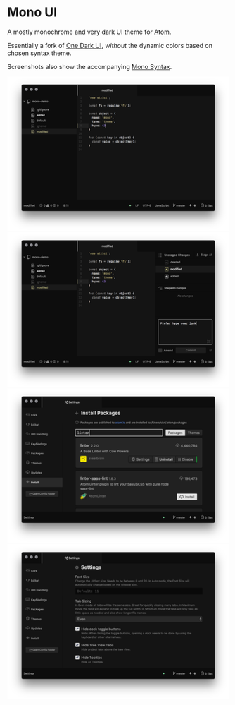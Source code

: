 # Mono UI

A mostly monochrome and very dark UI theme for [Atom](https://atom.io).

Essentially a fork of [One Dark UI](https://github.com/atom/one-dark-ui),
_without_ the dynamic colors based on chosen syntax theme.

Screenshots also show the accompanying
[Mono Syntax](https://github.com/chrstphrknwtn/mono-syntax).

![Mono UI Buffer](screenshots/buffer.png)
![Mono UI Git](screenshots/git.png)
![Mono UI Packages](screenshots/packages.png)
![Mono UI Settings](screenshots/settings.png)
